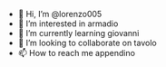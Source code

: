 - 👋 Hi, I’m @lorenzo005
- 👀 I’m interested in armadio
- 🌱 I’m currently learning giovanni
- 💞️ I’m looking to collaborate on tavolo
- 📫 How to reach me appendino

<!---
lorenzo005/lorenzo005 is a ✨ special ✨ repository because its `README.md` (this file) appears on your GitHub profile.
You can click the Preview link to take a look at your changes.
--->
